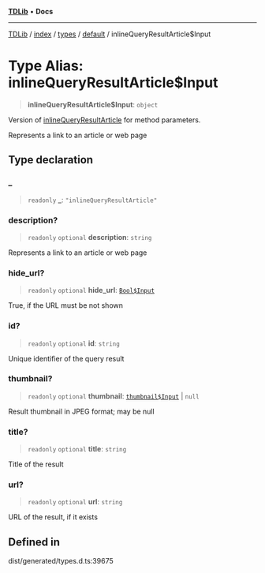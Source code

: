 [**TDLib**](../../../../../../README.md) • **Docs**

***

[TDLib](../../../../../../modules.md) / [index](../../../../../README.md) / [types](../../../README.md) / [default](../README.md) / inlineQueryResultArticle$Input

# Type Alias: inlineQueryResultArticle$Input

> **inlineQueryResultArticle$Input**: `object`

Version of [inlineQueryResultArticle](inlineQueryResultArticle.md) for method parameters.

Represents a link to an article or web page

## Type declaration

### \_

> `readonly` **\_**: `"inlineQueryResultArticle"`

### description?

> `readonly` `optional` **description**: `string`

Represents a link to an article or web page

### hide\_url?

> `readonly` `optional` **hide\_url**: [`Bool$Input`](Bool$Input.md)

True, if the URL must be not shown

### id?

> `readonly` `optional` **id**: `string`

Unique identifier of the query result

### thumbnail?

> `readonly` `optional` **thumbnail**: [`thumbnail$Input`](thumbnail$Input.md) \| `null`

Result thumbnail in JPEG format; may be null

### title?

> `readonly` `optional` **title**: `string`

Title of the result

### url?

> `readonly` `optional` **url**: `string`

URL of the result, if it exists

## Defined in

dist/generated/types.d.ts:39675

